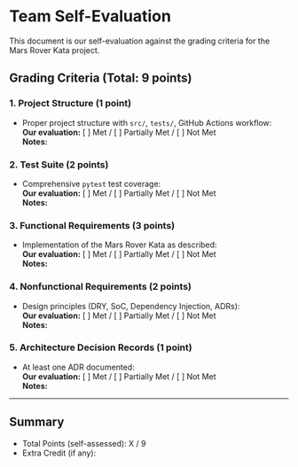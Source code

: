 # Team Self-Evaluation

This document is our self-evaluation against the grading criteria for the Mars Rover Kata project.

## Grading Criteria (Total: 9 points)

### 1. Project Structure (1 point)
- Proper project structure with `src/`, `tests/`, GitHub Actions workflow:  
**Our evaluation:** [ ] Met / [ ] Partially Met / [ ] Not Met  
**Notes:** 

### 2. Test Suite (2 points)
- Comprehensive `pytest` test coverage:  
**Our evaluation:** [ ] Met / [ ] Partially Met / [ ] Not Met  
**Notes:** 

### 3. Functional Requirements (3 points)
- Implementation of the Mars Rover Kata as described:  
**Our evaluation:** [ ] Met / [ ] Partially Met / [ ] Not Met  
**Notes:** 

### 4. Nonfunctional Requirements (2 points)
- Design principles (DRY, SoC, Dependency Injection, ADRs):  
**Our evaluation:** [ ] Met / [ ] Partially Met / [ ] Not Met  
**Notes:** 

### 5. Architecture Decision Records (1 point)
- At least one ADR documented:  
**Our evaluation:** [ ] Met / [ ] Partially Met / [ ] Not Met  
**Notes:** 

---

## Summary
- Total Points (self-assessed): X / 9
- Extra Credit (if any): 

